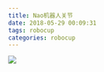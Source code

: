 ```yaml
---
title: Nao机器人关节
date: 2018-05-29 00:09:31
tags: robocup
categories: robocup
---
```



![](http://image.hjwblog.com/robocup/NaoRobotJoint/nao.png)